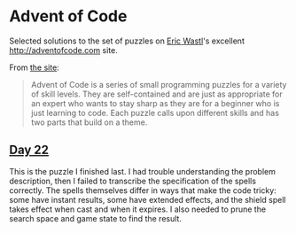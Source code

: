 # Advent of Code

Selected solutions to the set of puzzles on [Eric Wastl](http://was.tl)'s
excellent <http://adventofcode.com> site.

From [the site](http://adventofcode.com/about):

> Advent of Code is a series of small programming puzzles for a
variety of skill levels. They are self-contained and are just as
appropriate for an expert who wants to stay sharp as they are for a
beginner who is just learning to code. Each puzzle calls upon
different skills and has two parts that build on a theme.

## [Day 22][22]

This is the puzzle I finished last. I had trouble understanding the
problem description, then I failed to transcribe the specification of
the spells correctly. The spells themselves differ in ways that make
the code tricky: some have instant results, some have extended
effects, and the shield spell takes effect when cast and when it
expires. I also needed to prune the search space and game state to 
find the result.

[22]: http://adventofcode.com/day/22
